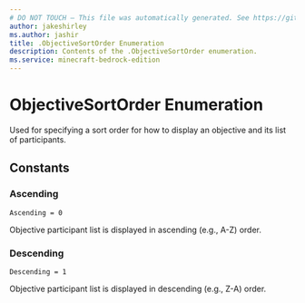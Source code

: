 ```yaml
---
# DO NOT TOUCH — This file was automatically generated. See https://github.com/mojang/minecraftapidocsgenerator to modify descriptions, examples, etc.
author: jakeshirley
ms.author: jashir
title: .ObjectiveSortOrder Enumeration
description: Contents of the .ObjectiveSortOrder enumeration.
ms.service: minecraft-bedrock-edition
---
```

# ObjectiveSortOrder Enumeration

Used for specifying a sort order for how to display an objective and its list of participants.

## Constants
### **Ascending**
`Ascending = 0`

Objective participant list is displayed in ascending (e.g., A-Z) order.
### **Descending**
`Descending = 1`

Objective participant list is displayed in descending (e.g., Z-A) order.
